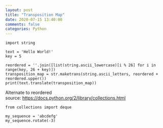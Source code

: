 ```yaml
---
layout: post
title: "Transposition Map"
date: 2020-07-15 13:40:00 
comments: false
categories: Python
---
```


```
import string

text = 'Hello World!'
key = 5

reordered = ''.join([list(string.ascii_lowercase)[i % 26] for i in range(key, 26 + key)])
transposition_map = str.maketrans(string.ascii_letters, reordered + reordered.upper())
print(text.translate(transposition_map))
```


Alternate to reordered<br />
source: <a href='https://docs.python.org/2/library/collections.html'>https://docs.python.org/2/library/collections.html</a>
```
from collections import deque

my_sequence = 'abcdefg'
my_sequence.rotate(-3)
```